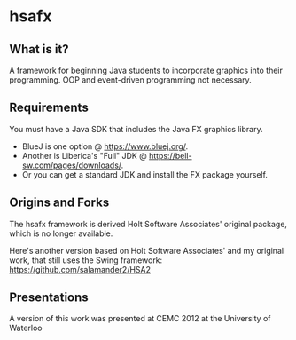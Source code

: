 # hsafx

## What is it?
A framework for beginning Java students to incorporate graphics into their programming. OOP and event-driven programming not necessary.

## Requirements
You must have a Java SDK that includes the Java FX graphics library. 
- BlueJ is one option @ https://www.bluej.org/.
- Another is Liberica's "Full" JDK @ https://bell-sw.com/pages/downloads/.
- Or you can get a standard JDK and install the FX package yourself.

## Origins and Forks
The hsafx framework is derived Holt Software Associates' original package, which is no longer available.

Here's another version based on Holt Software Associates' and my original work, that still uses the Swing framework: https://github.com/salamander2/HSA2

## Presentations
A version of this work was presented at CEMC 2012 at the University of Waterloo
